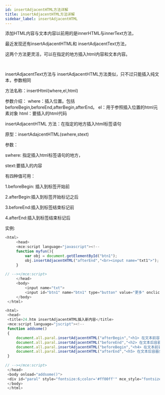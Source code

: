 ```yaml
---
id: insertAdjacentHTML方法详解
title: insertAdjacentHTML方法详解
sidebar_label: insertAdjacentHTML
---
```

添加HTML内容与文本内容以前用的是innerHTML与innerText方法，

最近发现还有insertAdjacentHTML和 insertAdjacentText方法，

这两个方法更灵活，可以在指定的地方插入html内容和文本内容。

 

insertAdjacentText方法与 insertAdjacentHTML方法类似，只不过只能插入纯文本，参数相同

方法名称：insertHtml(where,el,html)

参数介绍：
where：插入位置。包括beforeBegin,beforeEnd,afterBegin,afterEnd。
el：用于参照插入位置的html元素对象
html：要插入的html代码




insertAdjacentHTML 方法：在指定的地方插入html标签语句

原型：insertAdajcentHTML(swhere,stext)



参数：

swhere: 指定插入html标签语句的地方，

stext:要插入的内容



有四种值可用：

1.beforeBegin: 插入到标签开始前

2.afterBegin:插入到标签开始标记之后

3.beforeEnd:插入到标签结束标记前

4.afterEnd:插入到标签结束标记后

实例:
```javascript
<html>
     <head>
     <mce:script language="javascript"><!--
     function myfun(){
         var obj = document.getElementById("btn1");
         obj.insertAdjacentHTML("afterEnd","<br><input name="txt1">");
     }
     
// --></mce:script>
     </head>
     <body>
         <input name="txt">
         <input id="btn1" name="btn1" type="button" value="更多" οnclick="myfun()">
     </body>
 </html>
```

```javascript
<html>
 <head>
 <title>24.htm insertAdjacentHTML插入新内容</title>
 <mce:script language="jscript"><!--
 function addsome()
 {
     document.all.paral.insertAdjacentHTML("afterBegin","<h1> 在文本前容器内插入内容1</h1>");
     document.all.paral.insertAdjacentHTML("beforeEnd","<h2> 在文本后容器内插入内容2</h2>");
     document.all.paral.insertAdjacentHTML("beforeBegin","<h4> 在文本前容器外插入内容4</h1>");
     document.all.paral.insertAdjacentHTML("afterEnd","<h5> 在文本后容器外插入内容5</h2>");
 }
 
// --></mce:script>
 </head>
 <body οnlοad="addsome()">
 <div id="paral" style="fontsize:6;color='#ff00ff'" mce_style="fontsize:6;color='#ff00ff'">原来的内容</div><hr>
 </body>
 </html> 
```

